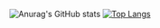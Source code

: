 ![Anurag's GitHub stats](https://github-readme-stats.vercel.app/api?username=lucasbuyatti&theme=buefy&show_icons=true) 
[![Top Langs](https://github-readme-stats.vercel.app/api/top-langs/?username=lucasbuyatti&layout=compact&theme=buefy)](https://github.com/anuraghazra/github-readme-stats)
